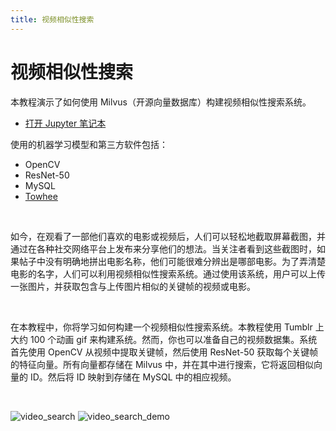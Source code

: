 ```yaml
---
title: 视频相似性搜索
---
```


# 视频相似性搜索

本教程演示了如何使用 Milvus（开源向量数据库）构建视频相似性搜索系统。
- [打开 Jupyter 笔记本](https://github.com/towhee-io/examples/tree/main/video/reverse_video_search)

使用的机器学习模型和第三方软件包括：
- OpenCV
- ResNet-50
- MySQL
- [Towhee](https://towhee.io/)

<br/>

如今，在观看了一部他们喜欢的电影或视频后，人们可以轻松地截取屏幕截图，并通过在各种社交网络平台上发布来分享他们的想法。当关注者看到这些截图时，如果帖子中没有明确地拼出电影名称，他们可能很难分辨出是哪部电影。为了弄清楚电影的名字，人们可以利用视频相似性搜索系统。通过使用该系统，用户可以上传一张图片，并获取包含与上传图片相似的关键帧的视频或电影。

<br/>

在本教程中，你将学习如何构建一个视频相似性搜索系统。本教程使用 Tumblr 上大约 100 个动画 gif 来构建系统。然而，你也可以准备自己的视频数据集。系统首先使用 OpenCV 从视频中提取关键帧，然后使用 ResNet-50 获取每个关键帧的特征向量。所有向量都存储在 Milvus 中，并在其中进行搜索，它将返回相似向量的 ID。然后将 ID 映射到存储在 MySQL 中的相应视频。

<br/>

![video_search](/video_search.png "视频相似性搜索系统的流程。")
![video_search_demo](/video_search_demo.gif "视频相似性搜索系统的演示。")